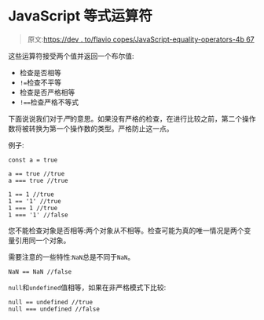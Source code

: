 # JavaScript 等式运算符

> 原文:[https://dev . to/flavio copes/JavaScript-equality-operators-4b 67](https://dev.to/flaviocopes/javascript-equality-operators-4b67)

这些运算符接受两个值并返回一个布尔值:

*   检查是否相等
*   `!=`检查不平等
*   检查是否严格相等
*   `!==`检查严格不等式

下面说说我们对于*严*的意思。如果没有严格的检查，在进行比较之前，第二个操作数将被转换为第一个操作数的类型。严格防止这一点。

例子:

```
const a = true

a == true //true
a === true //true

1 == 1 //true
1 == '1' //true
1 === 1 //true
1 === '1' //false 
```

您不能检查对象是否相等:两个对象从不相等。检查可能为真的唯一情况是两个变量引用同一个对象。

需要注意的一些特性:`NaN`总是不同于`NaN`。

```
NaN == NaN //false 
```

`null`和`undefined`值相等，如果在非严格模式下比较:

```
null == undefined //true
null === undefined //false 
```